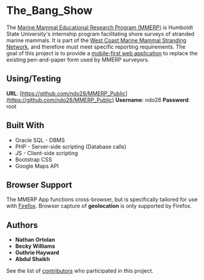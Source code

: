 # The_Bang_Show

The [Marine Mammal Educational Research Program (MMERP)](https://sites.google.com/site/hsummerp/home) is Humboldt State University's internship program facilitating shore surveys of stranded marine mammals.
It is part of the [West Coast Marine Mammal Stranding Network](http://www.westcoast.fisheries.noaa.gov/protected_species/marine_mammals/stranding_network.html), and therefore must meet specific reporting requirements.
The goal of this project is to provide a [mobile-first web application](https://nrs-projects.humboldt.edu/~mmerp/mmerp.php) to replace the existing pen-and-paper form used by MMERP surveyors.

## Using/Testing

**URL**: [https://github.com/ndo28/MMERP_Public](https://github.com/ndo28/MMERP_Public)
**Username**: ndo28
**Password**: root


## Built With

* Oracle SQL - DBMS
* PHP - Server-side scripting (Database calls)
* JS - Client-side scripting
* Bootstrap CSS
* Google Maps API

## Browser Support

The MMERP App functions cross-browser, but is specifically tailored for use with [Firefox](https://www.mozilla.org/en-US/firefox/new/?utm_medium=referral&utm_source=firefox-com).
Browser capture of **geolocation** is only supported by Firefox.  

## Authors

* **Nathan Ortolan**
* **Becky Williams**
* **Guthrie Hayward**
* **Abdul Shaikh**

See the list of [contributors](https://github.com/ndo28/MMERP_Public/contributors) who participated in this project.
